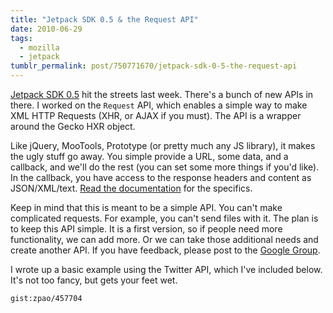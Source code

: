 ```yaml
---
title: "Jetpack SDK 0.5 & the Request API"
date: 2010-06-29
tags:
  - mozilla
  - jetpack
tumblr_permalink: post/750771670/jetpack-sdk-0-5-the-request-api
---
```


[Jetpack SDK 0.5](http://mozillalabs.com/jetpack/2010/06/24/announcing-jetpack-sdk-0-5/) hit the streets last week. There's a bunch of new APIs in there. I worked on the `Request` API, which enables a simple way to make XML HTTP Requests (XHR, or AJAX if you must). The API is a wrapper around the Gecko HXR object.

Like jQuery, MooTools, Prototype (or pretty much any JS library), it makes the ugly stuff go away. You simple provide a URL, some data, and a callback, and we'll do the rest (you can set some more things if you'd like). In the callback, you have access to the response headers and content as JSON/XML/text. [Read the documentation](https://jetpack.mozillalabs.com/sdk/0.5/docs/#module/jetpack-core/request) for the specifics.

Keep in mind that this is meant to be a simple API. You can't make complicated requests. For example, you can't send files with it. The plan is to keep this API simple. It is a first version, so if people need more functionality, we can add more. Or we can take those additional needs and create another API. If you have feedback, please post to the [Google Group](https://groups.google.com/group/mozilla-labs-jetpack).

I wrote up a basic example using the Twitter API, which I've included below. It's not too fancy, but gets your feet wet.

`gist:zpao/457704`

